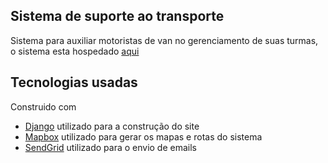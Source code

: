 ## Sistema de suporte ao transporte
Sistema para auxiliar motoristas de van no gerenciamento de suas turmas, o sistema esta hospedado [aqui](https://suportetransporte.herokuapp.com/)

## Tecnologias usadas

Construido com

- [Django](https://www.djangoproject.com/) utilizado para a construção do site
- [Mapbox](https://www.mapbox.com/) utilizado para gerar os mapas e rotas do sistema
- [SendGrid](https://sendgrid.com/) utilizado para o envio de emails
